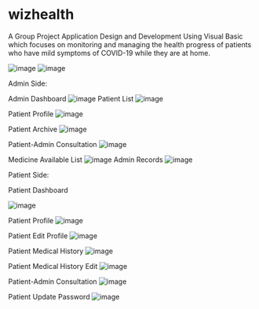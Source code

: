 # wizhealth
A Group Project Application Design and Development Using Visual Basic which focuses on monitoring and managing the health progress of patients who have mild symptoms of COVID-19 while they are at home. 

![image](https://github.com/mynameismaki/wizhealth/assets/138430122/d1b1d995-52c8-481b-9144-867891020617)
![image](https://github.com/mynameismaki/wizhealth/assets/138430122/2ee6ebf9-8402-40ef-8a45-7d1c82b05aab)

Admin Side:


Admin Dashboard
![image](https://github.com/mynameismaki/wizhealth/assets/138430122/ecc68f50-d926-4e19-9732-83d8fa58e4d7)
Patient List
![image](https://github.com/mynameismaki/wizhealth/assets/138430122/344cc308-01a7-40b8-bb16-a0811153aa0b)

Patient Profile
![image](https://github.com/mynameismaki/wizhealth/assets/138430122/02fb46d8-0ca5-46a3-9349-9b50a749fdc4)

Patient Archive
![image](https://github.com/mynameismaki/wizhealth/assets/138430122/842027a1-8b12-48a0-83c9-f5abd4b82611)

Patient-Admin Consultation
![image](https://github.com/mynameismaki/wizhealth/assets/138430122/a4a8d60a-1d18-4ee4-b48a-8fd3e7d406e0)

Medicine Available List
![image](https://github.com/mynameismaki/wizhealth/assets/138430122/29d20e51-94b2-4d0b-8a78-3b86d1862421)
Admin Records
![image](https://github.com/mynameismaki/wizhealth/assets/138430122/8dd467e5-a19f-42a9-b820-19a2e0b6a922)

Patient Side:


Patient Dashboard

![image](https://github.com/mynameismaki/wizhealth/assets/138430122/21e368c6-2744-45e0-a494-948ccba73fc7)

Patient Profile
![image](https://github.com/mynameismaki/wizhealth/assets/138430122/20642a9d-6af0-4cbb-a751-fe972fb190dc)

Patient Edit Profile
![image](https://github.com/mynameismaki/wizhealth/assets/138430122/e46ff79c-a169-46fd-bc35-91b0bc086354)

Patient Medical History
![image](https://github.com/mynameismaki/wizhealth/assets/138430122/e250895c-1faf-48c0-b8bf-385c41d91357)


Patient Medical History Edit
![image](https://github.com/mynameismaki/wizhealth/assets/138430122/a7001844-b62f-48b4-aad8-a843f49059d2)

Patient-Admin Consultation
![image](https://github.com/mynameismaki/wizhealth/assets/138430122/d7bfdd4b-dbc2-4210-88d3-871d0af724f7)

Patient Update Password
![image](https://github.com/mynameismaki/wizhealth/assets/138430122/de4407f6-4ae8-4b11-84e0-c780f46b2fff)



